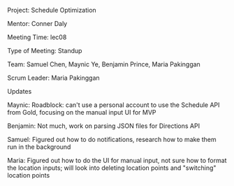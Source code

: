 Project: Schedule Optimization

Mentor: Conner Daly

Meeting Time: lec08

Type of Meeting: Standup

Team: Samuel Chen, Maynic Ye, Benjamin Prince, Maria Pakinggan

Scrum Leader: Maria Pakinggan

Updates

Maynic: Roadblock: can't use a personal account to use the Schedule API from Gold, focusing on the manual input UI for MVP

Benjamin: Not much, work on parsing JSON files for Directions API

Samuel: Figured out how to do notifications, research how to make them run in the background

Maria: Figured out how to do the UI for manual input, not sure how to format the location inputs; 
will look into deleting location points and "switching" location points
